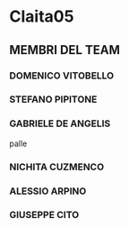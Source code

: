 # Claita05

## MEMBRI DEL TEAM 


### DOMENICO VITOBELLO
### STEFANO PIPITONE
### GABRIELE DE ANGELIS
palle
### NICHITA CUZMENCO
### ALESSIO ARPINO
### GIUSEPPE CITO
